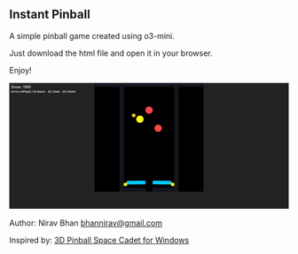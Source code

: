 ## Instant Pinball

A simple pinball game created using o3-mini.

Just download the html file and open it in your browser.

Enjoy!

![Sample image](Score_1800.png)

Author: Nirav Bhan <bhannirav@gmail.com>

Inspired by: [3D Pinball Space Cadet for Windows](https://en.wikipedia.org/wiki/Full_Tilt!_Pinball#3D_Pinball_for_Windows_%E2%80%93_Space_Cadet)
